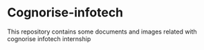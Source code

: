 # Cognorise-infotech
This repository contains some documents and images related with cognorise infotech internship 
